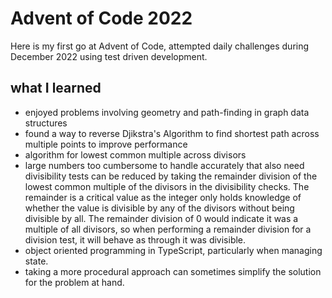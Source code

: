 # Advent of Code 2022

Here is my first go at Advent of Code, attempted daily challenges during December 2022 using test driven development.

## what I learned

 - enjoyed problems involving geometry and path-finding in graph data structures
 - found a way to reverse Djikstra's Algorithm to find shortest path across multiple points to improve performance
 - algorithm for lowest common multiple across divisors
 - large numbers too cumbersome to handle accurately that also need divisibility tests can be reduced by taking the remainder division of the lowest common multiple of the divisors in the divisibility checks. The remainder is a critical value as the integer only holds knowledge of whether the value is divisible by any of the divisors without being divisible by all. The remainder division of 0 would indicate it was a multiple of all divisors, so when performing a remainder division for a division test, it will behave as through it was divisible.
 - object oriented programming in TypeScript, particularly when managing state.
 - taking a more procedural approach can sometimes simplify the solution for the problem at hand.

